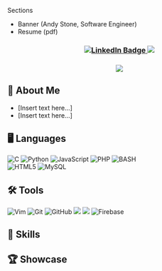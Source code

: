 Sections
- Banner (Andy Stone, Software Engineer)
- Resume (pdf)

<!--- Banner Area Starts --->
<!--- Banner Area Ends --->

<!--- Contact Information Area Start--->
<h3 align="center">
<a href="https://www.linkedin.com/in/andrew-stone-47234734/">
<img src="https://img.shields.io/badge/LinkedIn-blue?style=for-the-badge&logo=linkedin&logoColor=white" alt="LinkedIn Badge"/>
</a>

<a href="mailto: andystone40@gmail.com">
<img src="https://img.shields.io/badge/Gmail-D14836?style=for-the-badge&logo=gmail&logoColor=white">
</a>
</h3>
<!--- Contact Information Area Ends --->

<!--- Visitor Counts Area Start --->
<h3 align="center">
<img src="https://profile-counter.glitch.me/AndyMSP/count.svg"/>
</h3>
<!--- Visitor Counts Area Ends --->

<!--- About me section start--->
## 🌵 About Me
- [Insert text here...]
- [Insert text here...]
<!--- About Me section ends

<!--- Language section starts --->
## 🖥️ Languages

![C](https://img.shields.io/badge/c-%2300599C.svg?style=for-the-badge&logo=c&logoColor=white)
![Python](https://img.shields.io/badge/python-3670A0?style=for-the-badge&logo=python&logoColor=ffdd54)
![JavaScript](https://img.shields.io/badge/javascript-%23323330.svg?style=for-the-badge&logo=javascript&logoColor=%23F7DF1E)
![PHP](https://img.shields.io/badge/php-%23777BB4.svg?style=for-the-badge&logo=php&logoColor=white)
<img alt="BASH" src="https://img.shields.io/badge/BASH-%234EAA25.svg?&style=for-the-badge&logo=gnubash&logoColor=white"/><br>
![HTML5](https://img.shields.io/badge/html5-%23E34F26.svg?style=for-the-badge&logo=html5&logoColor=white)
![MySQL](https://img.shields.io/badge/mysql-%2300f.svg?style=for-the-badge&logo=mysql&logoColor=white)
<!--- Language section ends --->

<!--- Tools section start --->
## 🛠️ Tools

 ![Vim](https://img.shields.io/badge/VIM-%2311AB00.svg?style=for-the-badge&logo=vim&logoColor=white)
 ![Git](https://img.shields.io/badge/git-%23F05033.svg?style=for-the-badge&logo=git&logoColor=white)
 ![GitHub](https://img.shields.io/badge/github-%23121011.svg?style=for-the-badge&logo=github&logoColor=white)
 <img src="http://img.shields.io/badge/-VAGRANT-blue?style=flat&logo=VAGRANT">
 <img src="http://img.shields.io/badge/-LINUX-black?style=flat&logo=LINUX">
 ![Firebase](https://img.shields.io/badge/firebase-%23039BE5.svg?style=for-the-badge&logo=firebase)
<!--- Tools section ends --->

<!--- Skill Section start --->
## 🧰 Skills
<!--- Skill Section ends --->

<!--- Showcase Section start --->
## 🏆 Showcase
<!--- Showcase Section ends --->

<!--- 
Resources
For any badge that you will like to add to your README (https://github.com/Ileriayo/markdown-badges)
--->
